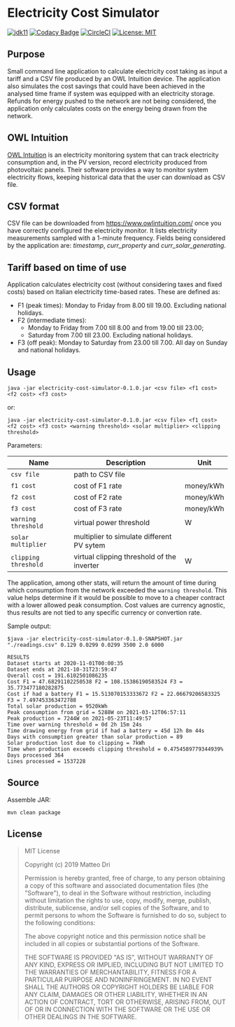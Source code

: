 # Electricity Cost Simulator

[![jdk11](https://img.shields.io/badge/java-11-blue.svg)](http://jdk.java.net/11)
[![Codacy Badge](https://api.codacy.com/project/badge/Grade/cd4fcd368f3f4818bbb351dc4e1a34c8)](https://www.codacy.com?utm_source=github.com&amp;utm_medium=referral&amp;utm_content=matteodri/electricity-cost-simulator&amp;utm_campaign=Badge_Grade)
[![CircleCI](https://circleci.com/gh/matteodri/electricity-cost-simulator.svg?style=svg&circle-token=4ce3a7aae23a86df5e7a4f53810706d5c1f1450a)](https://circleci.com/gh/matteodri/electricity-cost-simulator)
[![License: MIT](https://img.shields.io/badge/License-MIT-yellow.svg)](https://opensource.org/licenses/MIT)

## Purpose
Small command line application to calculate electricity cost taking as input a tariff and a CSV file produced by an OWL Intuition device. The application also simulates the cost savings that could have been achieved in the analysed time frame if system was equipped with an electricity storage.
Refunds for energy pushed to the network are not being considered, the application only calculates costs on the energy being drawn from the network.

## OWL Intuition
[OWL Intuition](http://www.theowl.com/index.php/owl-intuition/) is an electricity monitoring system that can track electricity consumption and, in the PV version, record electricity produced from photovoltaic panels. Their software provides a way to monitor system electricity flows, keeping historical data that the user can download as CSV file.

## CSV format
CSV file can be downloaded from https://www.owlintuition.com/ once you have correctly configured the electricity monitor. It lists electricity measurements sampled with a 1-minute frequency. Fields being considered by the application are: _timestamp_, _curr_property_ and _curr_solar_generating_.

## Tariff based on time of use
Application calculates electricity cost (without considering taxes and fixed costs) based on Italian electricity time-based rates. These are defined as:
<ul>
  <li>F1 (peak times): Monday to Friday from 8.00 till 19.00. Excluding national holidays.</li>
  <li>F2 (intermediate times):<ul>
                                <li> Monday to Friday from 7.00 till 8.00 and from 19.00 till 23.00;</li>
                                <li>Saturday from 7.00 till 23.00. Excluding national holidays.</li>
                              </ul></li>
  <li>F3 (off peak): Monday to Saturday from 23.00 till 7.00. All day on Sunday and national holidays.</li>
</ul>

## Usage
`java -jar electricity-cost-simulator-0.1.0.jar <csv file> <f1 cost> <f2 cost> <f3 cost>`

or:

`java -jar electricity-cost-simulator-0.1.0.jar <csv file> <f1 cost> <f2 cost> <f3 cost> <warning threshold> <solar multiplier> <clipping threshold>`

Parameters:

| Name                 | Description                                | Unit      |
|----------------------|--------------------------------------------|-----------|
| `csv file`           | path to CSV file                           |           |
| `f1 cost`            | cost of F1 rate                            | money/kWh |
| `f2 cost`            | cost of F2 rate                            | money/kWh |
| `f3 cost`            | cost of F3 rate                            | money/kWh |
| `warning threshold`  | virtual power threshold                    | W         |
| `solar multiplier`   | multiplier to simulate different PV sytem  |           |
| `clipping threshold` | virtual clipping threshold of the inverter | W         |


The application, among other stats, will return the amount of time during which consumption from the network exceeded the `warning threshold`. This value helps determine if it would be possible to move to a cheaper contract with a lower allowed peak consumption.
Cost values are currency agnostic, thus results are not tied to any specific currency or convertion rate.

Sample output:
    
    $java -jar electricity-cost-simulator-0.1.0-SNAPSHOT.jar "./readings.csv" 0.129 0.0299 0.0299 3500 2.0 6000
    
    RESULTS
    Dataset starts at 2020-11-01T00:00:35
    Dataset ends at 2021-10-31T23:59:47
    Overall cost = 191.6102501086235
    Cost F1 = 47.68291102250538 F2 = 108.15386190583524 F3 = 35.773477180282875
    Cost if had a battery F1 = 15.513070153333672 F2 = 22.06679206583325 F3 = 7.497453363472788
    Total solar production = 9520kWh
    Peak consumption from grid = 5288W on 2021-03-12T06:57:11
    Peak production = 7244W on 2021-05-23T11:49:57
    Time over warning threshold = 0d 2h 15m 24s
    Time drawing energy from grid if had a battery = 45d 12h 8m 44s
    Days with consumption greater than solar production = 89
    Solar production lost due to clipping = 7kWh
    Time when production exceeds clipping threshold = 0.4754589779344939%
    Days processed 364
    Lines processed = 1537228

## Source

Assemble JAR:

    mvn clean package

## License

>MIT License
>
>Copyright (c) 2019 Matteo Dri
>
>Permission is hereby granted, free of charge, to any person obtaining a copy
>of this software and associated documentation files (the "Software"), to deal
>in the Software without restriction, including without limitation the rights
>to use, copy, modify, merge, publish, distribute, sublicense, and/or sell
>copies of the Software, and to permit persons to whom the Software is
>furnished to do so, subject to the following conditions:
>
>The above copyright notice and this permission notice shall be included in all
>copies or substantial portions of the Software.
>
>THE SOFTWARE IS PROVIDED "AS IS", WITHOUT WARRANTY OF ANY KIND, EXPRESS OR
>IMPLIED, INCLUDING BUT NOT LIMITED TO THE WARRANTIES OF MERCHANTABILITY,
>FITNESS FOR A PARTICULAR PURPOSE AND NONINFRINGEMENT. IN NO EVENT SHALL THE
>AUTHORS OR COPYRIGHT HOLDERS BE LIABLE FOR ANY CLAIM, DAMAGES OR OTHER
>LIABILITY, WHETHER IN AN ACTION OF CONTRACT, TORT OR OTHERWISE, ARISING FROM,
>OUT OF OR IN CONNECTION WITH THE SOFTWARE OR THE USE OR OTHER DEALINGS IN THE
>SOFTWARE.
